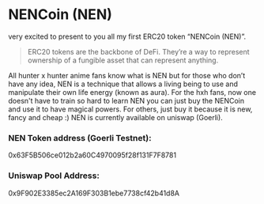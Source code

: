 # NENCoin (NEN)

very excited to present to you all my first ERC20 token “NENCoin (NEN)”.

> ERC20 tokens are the backbone of DeFi. They’re a way to represent ownership of a fungible asset that can represent anything.

All hunter x hunter anime fans know what is NEN but for those who don’t have any idea, NEN is a technique that allows a living being to use and manipulate their own life energy (known as aura).
For the hxh fans, now one doesn't have to train so hard to learn NEN you can just buy the NENCoin and use it to have magical powers.
For others, just buy it because it is new, fancy and cheap :)
NEN is currently available on uniswap (Goerli).

### NEN Token address (Goerli Testnet):
0x63F5B506ce012b2a60C4970095f28f131F7F8781

### Uniswap Pool Address:
0x9F902E3385ec2A169F303B1ebe7738cf42b41d8A
